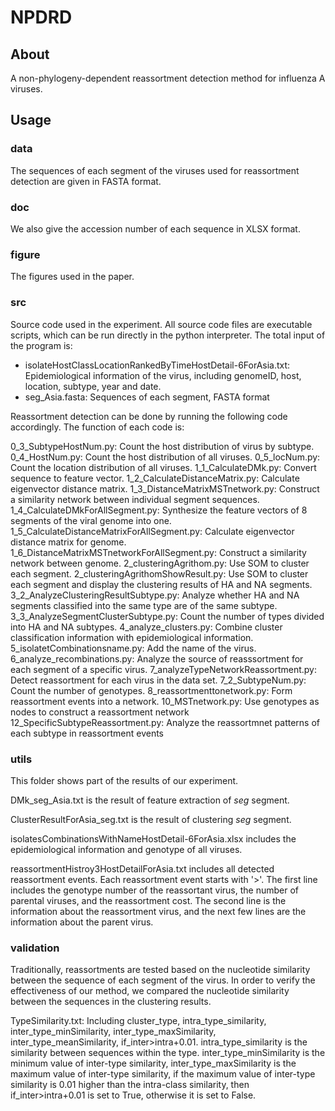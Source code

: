 # NPDRD

## About

A non-phylogeny-dependent reassortment detection method for influenza A viruses.

## Usage

### data

The sequences of each segment of the viruses used for reassortment detection are given in FASTA format.

### doc

We also give the accession number of each sequence in XLSX format.

### figure

The figures used in the paper.

### src

Source code used in the experiment. All source code files are executable scripts, which can be run directly in the python interpreter. The total input of the program is: 

* isolateHostClassLocationRankedByTimeHostDetail-6ForAsia.txt: Epidemiological information of the virus, including genomeID, host, location, subtype, year and date.
* seg_Asia.fasta: Sequences of each segment, FASTA format

Reassortment detection can be done by running the following code accordingly. The function of each code is:

0_3_SubtypeHostNum.py: Count the host distribution of virus by subtype.
0_4_HostNum.py: Count the host distribution of all viruses.
0_5_locNum.py: Count the location distribution of all viruses.
1_1_CalculateDMk.py: Convert sequence to feature vector.
1_2_CalculateDistanceMatrix.py: Calculate eigenvector distance matrix.
1_3_DistanceMatrixMSTnetwork.py: Construct a similarity network between individual segment sequences.
1_4_CalculateDMkForAllSegment.py: Synthesize the feature vectors of 8 segments of the viral genome into one.
1_5_CalculateDistanceMatrixForAllSegment.py: Calculate eigenvector distance matrix for genome.
1_6_DistanceMatrixMSTnetworkForAllSegment.py: Construct a similarity network between genome.
2_clusteringAgrithom.py: Use SOM to cluster each segment.
2_clusteringAgrithomShowResult.py: Use SOM to cluster each segment and display the clustering results of HA and NA segments.
3_2_AnalyzeClusteringResultSubtype.py: Analyze whether HA and NA segments classified into the same type are of the same subtype.
3_3_AnalyzeSegmentClusterSubtype.py: Count the number of types divided into HA and NA subtypes.
4_analyze_clusters.py: Combine cluster classification information with epidemiological information.
5_isolatetCombinationsname.py: Add the name of the virus.
6_analyze_recombinations.py: Analyze the source of reasssortment for each segment of a specific virus.
7_analyzeTypeNetworkReassortment.py: Detect reassortment for each virus in the data set.
7_2_SubtypeNum.py: Count the number of genotypes.
8_reassortmenttonetwork.py: Form reassortment events into a network.
10_MSTnetwork.py: Use genotypes as nodes to construct a reassortment network
12_SpecificSubtypeReassortment.py: Analyze the reassortmnet patterns of each subtype in reassortment events

### utils

This folder shows part of the results of our experiment.

DMk_seg_Asia.txt is the result of feature extraction of $seg$ segment.

ClusterResultForAsia_seg.txt is the result of clustering $seg$ segment.

isolatesCombinationsWithNameHostDetail-6ForAsia.xlsx includes the epidemiological information and genotype of all viruses.

reassortmentHistroy3HostDetailForAsia.txt includes all detected reassortment events. Each reassortment event starts with '>'. The first line includes the genotype number of the reassortant virus, the number of parental viruses, and the reassortment cost. The second line is the information about the reassortment virus, and the next few lines are the information about the parent virus.

### validation

Traditionally, reassortments are tested based on the nucleotide similarity between the sequence of each segment of the virus. In order to verify the effectiveness of our method, we compared the nucleotide similarity between the sequences in the clustering results. 

TypeSimilarity.txt: Including cluster_type, intra_type_similarity, inter_type_minSimilarity, inter_type_maxSimilarity, inter_type_meanSimilarity, if_inter>intra+0.01. intra_type_similarity is the similarity between sequences within the type. inter_type_minSimilarity is the minimum value of inter-type similarity, inter_type_maxSimilarity is the maximum value of inter-type similarity, if the maximum value of inter-type similarity is 0.01 higher than the intra-class similarity, then if_inter>intra+0.01 is set to True, otherwise it is set to False. 